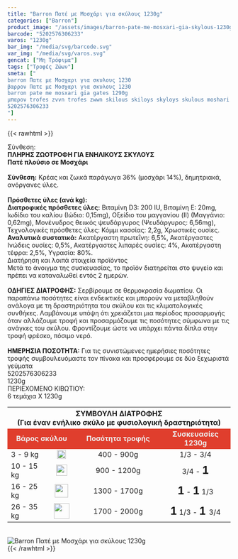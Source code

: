 ```yaml
---
title: "Barron Πατέ με Μοσχάρι για σκύλους 1230g"
categories: ["Barron"]
product_image: "/assets/images/barron-pate-me-mosxari-gia-skylous-1230g.jpg"
barcode: "5202576306233"
varos: "1230g"
bar_img: "/media/svg/barcode.svg"
var_img: "/media/svg/varos.svg"
gencat: ["Μη Τρόφιμα"]
tags: ["Τροφές Ζώων"]
smeta: ["
barron Πατε με Μοσχαρι για σκυλους 1230
βαρρον Πατε με Μοσχαρι για σκυλους 1230
barron pate me mosxari gia gates 1290g
μπαρον trofes zvvn trofes zwwn skilous skiloys skyloys skulous moshari
5202576306233
"]
---
```

{{< rawhtml >}}

<div class="sload44"><div class="product"><div id="sistatika">Σύνθεση:</div><div class="alltext"><strong>ΠΛΗΡΗΣ ΖΩΟΤΡΟΦΗ ΓΙΑ ΕΝΗΛΙΚΟΥΣ ΣΚΥΛΟΥΣ</strong><br><strong>Πατέ πλούσιο σε Μοσχάρι</strong><br><br><strong>Σύνθεση:</strong> Κρέας και ζωικά παράγωγα 36% (μοσχάρι 14%), δημητριακά, ανόργανες ύλες.<br><br><strong>Πρόσθετες ύλες (ανά kg):</strong><br><strong>Διατροφικές πρόσθετες ύλες:</strong> Βιταμίνη D3: 200 IU, Βιταμίνη Ε: 20mg, Ιωδίδιο του καλίου (Ιώδιο: 0,15mg), Οξείδιο του μαγγανίου (II) (Μαγγάνιο: 0,62mg), Μονένυδρος θειικός ψευδάργυρος (Ψευδάργυρος: 6,56mg), Τεχνολογικές πρόσθετες ύλες: Κόμμι κασσίας: 2,2g, Χρωστικές ουσίες.<br><strong>Αναλυτικά συστατικά:</strong> Ακατέργαστη πρωτεΐνη: 6,5%, Ακατέργαστες Ινώδεις ουσίες: 0,5%, Ακατέργαστες λιπαρές ουσίες: 4%, Ακατέργαστη τέφρα: 2,5%, Υγρασία: 80%.</div><div id="loipa">Διατήρηση και λοιπά στοιχεία προϊόντος</div><div class="alltext">Μετά το άνοιγμα της συσκευασίας, το προϊόν διατηρείται στο ψυγείο και πρέπει να καταναλωθεί εντός 2 ημερών.<br><br><strong>ΟΔΗΓΙΕΣ ΔΙΑΤΡΟΦΗΣ:</strong> Σερβίρουμε σε θερμοκρασία δωματίου. Οι παραπάνω ποσότητες είναι ενδεικτικές και μπορούν να μεταβληθούν ανάλογα με τη δραστηριότητα του σκύλου και τις κλιματολογικές συνθήκες. Λαμβάνουμε υπόψη ότι χρειάζεται μια περίοδος προσαρμογής όταν αλλάζουμε τροφή και προσαρμόζουμε τις ποσότητες σύμφωνα με τις ανάγκες του σκύλου. Φροντίζουμε ώστε να υπάρχει πάντα δίπλα στην τροφή φρέσκο, πόσιμο νερό.<br><br><strong>ΗΜΕΡΗΣΙΑ ΠΟΣΟΤΗΤΑ:</strong> Για τις συνιστώμενες ημερήσιες ποσότητες τροφής συμβουλευόμαστε τον πίνακα και προσφέρουμε σε δύο ξεχωριστά γεύματα</div><div id="barcode"><div id="barimage1"></div><span id="bartext">5202576306233</span></div><div id="varos"><div id="varosimage1"></div><span id="varostext">1230g</span></div><div id="kivotio">ΠΕΡΙΕΧΟΜΕΝΟ ΚΙΒΩΤΙΟΥ:&nbsp;<br>6 τεμάχια Χ 1230g</div><div class="tabout"><table id="diatable" style="width:100%"><tbody><tr style="height:43px"><th style="width:84.625%;height:43px" colspan="4">ΣΥΜΒΟΥΛΗ ΔΙΑΤΡΟΦΗΣ<br>(Για έναν ενήλικο σκύλο με φυσιολογική δραστηριότητα)</th></tr><tr style="height:21px"><td style="width:25.923%;height:21px;text-align:center;background-color:#e03e2d" colspan="2"><span style="color:#ecf0f1"><strong>Βάρος σκύλου</strong></span></td><td style="width:32.0769%;height:21px;text-align:center;background-color:#e03e2d"><span style="color:#ecf0f1"><strong>Ποσότητα τροφής</strong></span></td><td style="width:26.625%;height:21px;text-align:center;background-color:#e03e2d"><span style="color:#ecf0f1"><strong>Συσκευασίες 1230g</strong></span></td></tr><tr style="height:21px"><td class="texr" style="width:15.1357%;height:21px">3 - 9 kg</td><td style="width:10.7873%;height:21px;text-align:center"><img width="20px;" src="/media/icons/dog.svg" alt=""></td><td class="texr" style="width:32.0769%;text-align:center;height:21px">400 - 900g</td><td class="texr" style="width:26.625%;height:21px;text-align:center">1/3 - 3/4</td></tr><tr style="height:24px"><td class="texr" style="width:15.1357%;height:24px">10 - 15 kg</td><td style="width:10.7873%;height:24px;text-align:center"><img width="25px;" src="/media/icons/dog.svg" alt=""></td><td class="texr" style="width:32.0769%;text-align:center;height:24px">900 - 1200g</td><td class="texr" style="width:26.625%;height:24px;text-align:center">3/4 - <strong><span style="font-size:24px">1</span></strong></td></tr><tr style="height:24px"><td class="texr" style="width:15.1357%;height:24px">16 - 25 kg</td><td style="width:10.7873%;height:24px;text-align:center"><img width="30px;" src="/media/icons/dog.svg" alt=""></td><td class="texr" style="width:32.0769%;text-align:center;height:24px">1300 - 1700g</td><td class="texr" style="width:26.625%;height:24px;text-align:center"><strong><span style="font-size:24px">1</span></strong>&nbsp;- <strong><span style="font-size:24px">1</span></strong> 1/3</td></tr><tr style="height:21px"><td class="texr" style="width:15.1357%;height:21px">26 - 35 kg</td><td style="width:10.7873%;height:21px;text-align:center"><img width="35px;" src="/media/icons/dog.svg" alt=""></td><td class="texr" style="width:32.0769%;text-align:center;height:21px">1700 - 2000g</td><td class="texr" style="width:26.625%;height:21px;text-align:center"><span style="font-size:24px"><strong>1</strong></span> 1/3 - <strong><span style="font-size:24px">1 </span></strong>3/4</td></tr></tbody></table></div><br><div class="pimg"><img alt="Barron Πατέ με Μοσχάρι για σκύλους 1230g" title="Barron Πατέ με Μοσχάρι για σκύλους 1230g" src="/assets/images/barron-pate-me-mosxari-gia-skylous-1230g.jpg"></div></div></div>
{{< /rawhtml >}}


